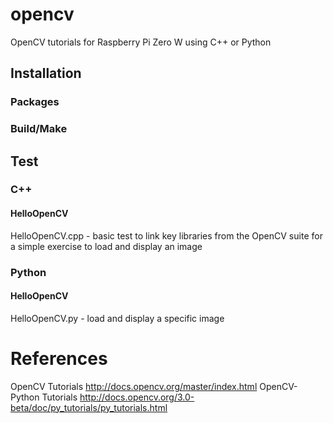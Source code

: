 # opencv
OpenCV tutorials for Raspberry Pi Zero W using C++ or Python

## Installation

### Packages

### Build/Make

## Test

### C++

#### HelloOpenCV
HelloOpenCV.cpp - basic test to link key libraries from the OpenCV suite for a simple exercise to load and display an image

### Python

#### HelloOpenCV
HelloOpenCV.py - load and display a specific image

# References
OpenCV Tutorials
http://docs.opencv.org/master/index.html
OpenCV-Python Tutorials
http://docs.opencv.org/3.0-beta/doc/py_tutorials/py_tutorials.html
